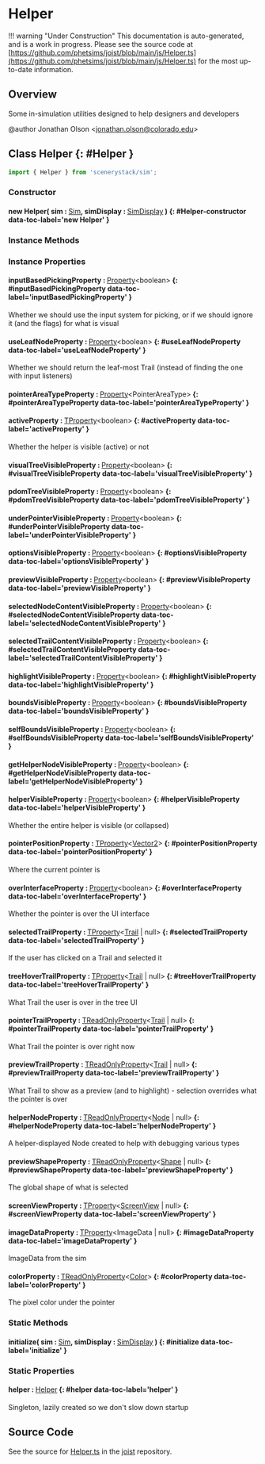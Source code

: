 # Helper

!!! warning "Under Construction"
    This documentation is auto-generated, and is a work in progress. Please see the source code at
    [https://github.com/phetsims/joist/blob/main/js/Helper.ts](https://github.com/phetsims/joist/blob/main/js/Helper.ts) for the most up-to-date information.

## Overview

Some in-simulation utilities designed to help designers and developers

@author Jonathan Olson &lt;jonathan.olson@colorado.edu&gt;

## Class Helper {: #Helper }


```js
import { Helper } from 'scenerystack/sim';
```
### Constructor

#### new Helper( sim : <span style="font-weight: 400;">[Sim](../sim/Sim.md)</span>, simDisplay : <span style="font-weight: 400;">[SimDisplay](../sim/SimDisplay.md)</span> ) {: #Helper-constructor data-toc-label='new Helper' }

### Instance Methods



### Instance Properties

#### inputBasedPickingProperty : <span style="font-weight: 400;">[Property](../axon/Property.md)&lt;<span style="color: hsla(calc(var(--md-hue) + 180deg),80%,40%,1);">boolean</span>&gt;</span> {: #inputBasedPickingProperty data-toc-label='inputBasedPickingProperty' }

Whether we should use the input system for picking, or if we should ignore it (and the flags) for what is visual

#### useLeafNodeProperty : <span style="font-weight: 400;">[Property](../axon/Property.md)&lt;<span style="color: hsla(calc(var(--md-hue) + 180deg),80%,40%,1);">boolean</span>&gt;</span> {: #useLeafNodeProperty data-toc-label='useLeafNodeProperty' }

Whether we should return the leaf-most Trail (instead of finding the one with input listeners)

#### pointerAreaTypeProperty : <span style="font-weight: 400;">[Property](../axon/Property.md)&lt;PointerAreaType&gt;</span> {: #pointerAreaTypeProperty data-toc-label='pointerAreaTypeProperty' }

#### activeProperty : <span style="font-weight: 400;">[TProperty](../axon/TProperty.md)&lt;<span style="color: hsla(calc(var(--md-hue) + 180deg),80%,40%,1);">boolean</span>&gt;</span> {: #activeProperty data-toc-label='activeProperty' }

Whether the helper is visible (active) or not

#### visualTreeVisibleProperty : <span style="font-weight: 400;">[Property](../axon/Property.md)&lt;<span style="color: hsla(calc(var(--md-hue) + 180deg),80%,40%,1);">boolean</span>&gt;</span> {: #visualTreeVisibleProperty data-toc-label='visualTreeVisibleProperty' }

#### pdomTreeVisibleProperty : <span style="font-weight: 400;">[Property](../axon/Property.md)&lt;<span style="color: hsla(calc(var(--md-hue) + 180deg),80%,40%,1);">boolean</span>&gt;</span> {: #pdomTreeVisibleProperty data-toc-label='pdomTreeVisibleProperty' }

#### underPointerVisibleProperty : <span style="font-weight: 400;">[Property](../axon/Property.md)&lt;<span style="color: hsla(calc(var(--md-hue) + 180deg),80%,40%,1);">boolean</span>&gt;</span> {: #underPointerVisibleProperty data-toc-label='underPointerVisibleProperty' }

#### optionsVisibleProperty : <span style="font-weight: 400;">[Property](../axon/Property.md)&lt;<span style="color: hsla(calc(var(--md-hue) + 180deg),80%,40%,1);">boolean</span>&gt;</span> {: #optionsVisibleProperty data-toc-label='optionsVisibleProperty' }

#### previewVisibleProperty : <span style="font-weight: 400;">[Property](../axon/Property.md)&lt;<span style="color: hsla(calc(var(--md-hue) + 180deg),80%,40%,1);">boolean</span>&gt;</span> {: #previewVisibleProperty data-toc-label='previewVisibleProperty' }

#### selectedNodeContentVisibleProperty : <span style="font-weight: 400;">[Property](../axon/Property.md)&lt;<span style="color: hsla(calc(var(--md-hue) + 180deg),80%,40%,1);">boolean</span>&gt;</span> {: #selectedNodeContentVisibleProperty data-toc-label='selectedNodeContentVisibleProperty' }

#### selectedTrailContentVisibleProperty : <span style="font-weight: 400;">[Property](../axon/Property.md)&lt;<span style="color: hsla(calc(var(--md-hue) + 180deg),80%,40%,1);">boolean</span>&gt;</span> {: #selectedTrailContentVisibleProperty data-toc-label='selectedTrailContentVisibleProperty' }

#### highlightVisibleProperty : <span style="font-weight: 400;">[Property](../axon/Property.md)&lt;<span style="color: hsla(calc(var(--md-hue) + 180deg),80%,40%,1);">boolean</span>&gt;</span> {: #highlightVisibleProperty data-toc-label='highlightVisibleProperty' }

#### boundsVisibleProperty : <span style="font-weight: 400;">[Property](../axon/Property.md)&lt;<span style="color: hsla(calc(var(--md-hue) + 180deg),80%,40%,1);">boolean</span>&gt;</span> {: #boundsVisibleProperty data-toc-label='boundsVisibleProperty' }

#### selfBoundsVisibleProperty : <span style="font-weight: 400;">[Property](../axon/Property.md)&lt;<span style="color: hsla(calc(var(--md-hue) + 180deg),80%,40%,1);">boolean</span>&gt;</span> {: #selfBoundsVisibleProperty data-toc-label='selfBoundsVisibleProperty' }

#### getHelperNodeVisibleProperty : <span style="font-weight: 400;">[Property](../axon/Property.md)&lt;<span style="color: hsla(calc(var(--md-hue) + 180deg),80%,40%,1);">boolean</span>&gt;</span> {: #getHelperNodeVisibleProperty data-toc-label='getHelperNodeVisibleProperty' }

#### helperVisibleProperty : <span style="font-weight: 400;">[Property](../axon/Property.md)&lt;<span style="color: hsla(calc(var(--md-hue) + 180deg),80%,40%,1);">boolean</span>&gt;</span> {: #helperVisibleProperty data-toc-label='helperVisibleProperty' }

Whether the entire helper is visible (or collapsed)

#### pointerPositionProperty : <span style="font-weight: 400;">[TProperty](../axon/TProperty.md)&lt;[Vector2](../dot/Vector2.md)&gt;</span> {: #pointerPositionProperty data-toc-label='pointerPositionProperty' }

Where the current pointer is

#### overInterfaceProperty : <span style="font-weight: 400;">[Property](../axon/Property.md)&lt;<span style="color: hsla(calc(var(--md-hue) + 180deg),80%,40%,1);">boolean</span>&gt;</span> {: #overInterfaceProperty data-toc-label='overInterfaceProperty' }

Whether the pointer is over the UI interface

#### selectedTrailProperty : <span style="font-weight: 400;">[TProperty](../axon/TProperty.md)&lt;[Trail](../scenery/Trail.md) | <span style="color: hsla(calc(var(--md-hue) + 180deg),80%,40%,1);">null</span>&gt;</span> {: #selectedTrailProperty data-toc-label='selectedTrailProperty' }

If the user has clicked on a Trail and selected it

#### treeHoverTrailProperty : <span style="font-weight: 400;">[TProperty](../axon/TProperty.md)&lt;[Trail](../scenery/Trail.md) | <span style="color: hsla(calc(var(--md-hue) + 180deg),80%,40%,1);">null</span>&gt;</span> {: #treeHoverTrailProperty data-toc-label='treeHoverTrailProperty' }

What Trail the user is over in the tree UI

#### pointerTrailProperty : <span style="font-weight: 400;">[TReadOnlyProperty](../axon/TReadOnlyProperty.md)&lt;[Trail](../scenery/Trail.md) | <span style="color: hsla(calc(var(--md-hue) + 180deg),80%,40%,1);">null</span>&gt;</span> {: #pointerTrailProperty data-toc-label='pointerTrailProperty' }

What Trail the pointer is over right now

#### previewTrailProperty : <span style="font-weight: 400;">[TReadOnlyProperty](../axon/TReadOnlyProperty.md)&lt;[Trail](../scenery/Trail.md) | <span style="color: hsla(calc(var(--md-hue) + 180deg),80%,40%,1);">null</span>&gt;</span> {: #previewTrailProperty data-toc-label='previewTrailProperty' }

What Trail to show as a preview (and to highlight) - selection overrides what the pointer is over

#### helperNodeProperty : <span style="font-weight: 400;">[TReadOnlyProperty](../axon/TReadOnlyProperty.md)&lt;[Node](../scenery/Node.md) | <span style="color: hsla(calc(var(--md-hue) + 180deg),80%,40%,1);">null</span>&gt;</span> {: #helperNodeProperty data-toc-label='helperNodeProperty' }

A helper-displayed Node created to help with debugging various types

#### previewShapeProperty : <span style="font-weight: 400;">[TReadOnlyProperty](../axon/TReadOnlyProperty.md)&lt;[Shape](../kite/Shape.md) | <span style="color: hsla(calc(var(--md-hue) + 180deg),80%,40%,1);">null</span>&gt;</span> {: #previewShapeProperty data-toc-label='previewShapeProperty' }

The global shape of what is selected

#### screenViewProperty : <span style="font-weight: 400;">[TProperty](../axon/TProperty.md)&lt;[ScreenView](../sim/ScreenView.md) | <span style="color: hsla(calc(var(--md-hue) + 180deg),80%,40%,1);">null</span>&gt;</span> {: #screenViewProperty data-toc-label='screenViewProperty' }

#### imageDataProperty : <span style="font-weight: 400;">[TProperty](../axon/TProperty.md)&lt;ImageData | <span style="color: hsla(calc(var(--md-hue) + 180deg),80%,40%,1);">null</span>&gt;</span> {: #imageDataProperty data-toc-label='imageDataProperty' }

ImageData from the sim

#### colorProperty : <span style="font-weight: 400;">[TReadOnlyProperty](../axon/TReadOnlyProperty.md)&lt;[Color](../scenery/Color.md)&gt;</span> {: #colorProperty data-toc-label='colorProperty' }

The pixel color under the pointer

### Static Methods

#### initialize( sim : <span style="font-weight: 400;">[Sim](../sim/Sim.md)</span>, simDisplay : <span style="font-weight: 400;">[SimDisplay](../sim/SimDisplay.md)</span> ) {: #initialize data-toc-label='initialize' }

### Static Properties

#### helper : <span style="font-weight: 400;">[Helper](../sim/Helper.md)</span> {: #helper data-toc-label='helper' }

Singleton, lazily created so we don't slow down startup



## Source Code

See the source for [Helper.ts](https://github.com/phetsims/joist/blob/main/js/Helper.ts) in the [joist](https://github.com/phetsims/joist) repository.
